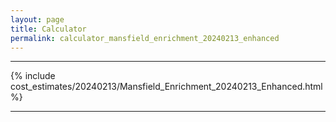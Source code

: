 ```yaml
---
layout: page
title: Calculator
permalink: calculator_mansfield_enrichment_20240213_enhanced
---
```


___

{% include cost_estimates/20240213/Mansfield_Enrichment_20240213_Enhanced.html %}

___

